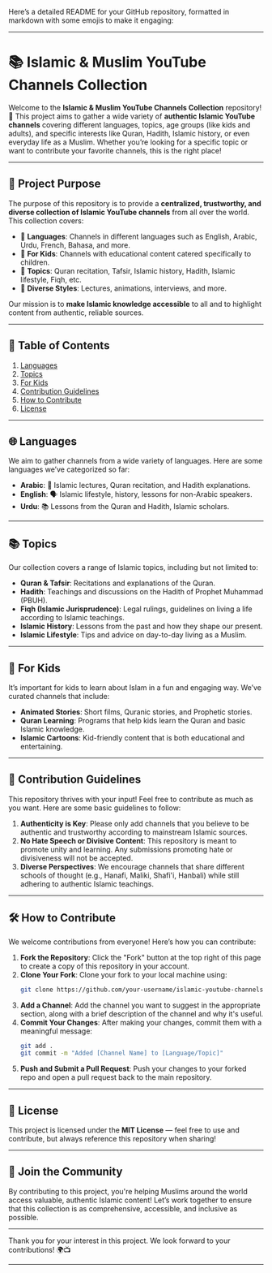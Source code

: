 Here’s a detailed README for your GitHub repository, formatted in markdown with some emojis to make it engaging:

---

# 📚 Islamic & Muslim YouTube Channels Collection

Welcome to the **Islamic & Muslim YouTube Channels Collection** repository! 🌙 This project aims to gather a wide variety of **authentic Islamic YouTube channels** covering different languages, topics, age groups (like kids and adults), and specific interests like Quran, Hadith, Islamic history, or even everyday life as a Muslim. Whether you’re looking for a specific topic or want to contribute your favorite channels, this is the right place!

---

## 🎯 Project Purpose

The purpose of this repository is to provide a **centralized, trustworthy, and diverse collection of Islamic YouTube channels** from all over the world. This collection covers:

- 🕌 **Languages**: Channels in different languages such as English, Arabic, Urdu, French, Bahasa, and more.
- 🌱 **For Kids**: Channels with educational content catered specifically to children.
- 📖 **Topics**: Quran recitation, Tafsir, Islamic history, Hadith, Islamic lifestyle, Fiqh, etc.
- 🎥 **Diverse Styles**: Lectures, animations, interviews, and more.

Our mission is to **make Islamic knowledge accessible** to all and to highlight content from authentic, reliable sources.

---

## 📑 Table of Contents

1. [Languages](#languages)
2. [Topics](#topics)
3. [For Kids](#for-kids)
4. [Contribution Guidelines](#contribution-guidelines)
5. [How to Contribute](#how-to-contribute)
6. [License](#license)

---

## 🌐 Languages

We aim to gather channels from a wide variety of languages. Here are some languages we’ve categorized so far:

- **Arabic**: 📡 Islamic lectures, Quran recitation, and Hadith explanations.
- **English**: 🗣️ Islamic lifestyle, history, lessons for non-Arabic speakers.
- **Urdu**: 📚 Lessons from the Quran and Hadith, Islamic scholars.

---

## 📚 Topics

Our collection covers a range of Islamic topics, including but not limited to:

- **Quran & Tafsir**: Recitations and explanations of the Quran.
- **Hadith**: Teachings and discussions on the Hadith of Prophet Muhammad (PBUH).
- **Fiqh (Islamic Jurisprudence)**: Legal rulings, guidelines on living a life according to Islamic teachings.
- **Islamic History**: Lessons from the past and how they shape our present.
- **Islamic Lifestyle**: Tips and advice on day-to-day living as a Muslim.

---

## 🧒 For Kids

It’s important for kids to learn about Islam in a fun and engaging way. We’ve curated channels that include:

- **Animated Stories**: Short films, Quranic stories, and Prophetic stories.
- **Quran Learning**: Programs that help kids learn the Quran and basic Islamic knowledge.
- **Islamic Cartoons**: Kid-friendly content that is both educational and entertaining.

---

## 🤝 Contribution Guidelines

This repository thrives with your input! Feel free to contribute as much as you want. Here are some basic guidelines to follow:

1. **Authenticity is Key**: Please only add channels that you believe to be authentic and trustworthy according to mainstream Islamic sources.
2. **No Hate Speech or Divisive Content**: This repository is meant to promote unity and learning. Any submissions promoting hate or divisiveness will not be accepted.
3. **Diverse Perspectives**: We encourage channels that share different schools of thought (e.g., Hanafi, Maliki, Shafi'i, Hanbali) while still adhering to authentic Islamic teachings.

---

## 🛠️ How to Contribute

We welcome contributions from everyone! Here’s how you can contribute:

1. **Fork the Repository**: Click the "Fork" button at the top right of this page to create a copy of this repository in your account.
2. **Clone Your Fork**: Clone your fork to your local machine using:
   ```bash
   git clone https://github.com/your-username/islamic-youtube-channels-collection.git
   ```
3. **Add a Channel**: Add the channel you want to suggest in the appropriate section, along with a brief description of the channel and why it's useful.
4. **Commit Your Changes**: After making your changes, commit them with a meaningful message:
   ```bash
   git add .
   git commit -m "Added [Channel Name] to [Language/Topic]"
   ```
5. **Push and Submit a Pull Request**: Push your changes to your forked repo and open a pull request back to the main repository.

---

## 🔐 License

This project is licensed under the **MIT License** — feel free to use and contribute, but always reference this repository when sharing!

---

## 🌟 Join the Community

By contributing to this project, you're helping Muslims around the world access valuable, authentic Islamic content! Let’s work together to ensure that this collection is as comprehensive, accessible, and inclusive as possible.

---

Thank you for your interest in this project. We look forward to your contributions! 🌍📺

---
